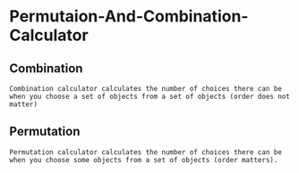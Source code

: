 # Permutaion-And-Combination-Calculator

## Combination
```
Combination calculator calculates the number of choices there can be when you choose a set of objects from a set of objects (order does not matter)
```

## Permutation
```
Permutation calculator calculates the number of choices there can be when you choose some objects from a set of objects (order matters).
```
